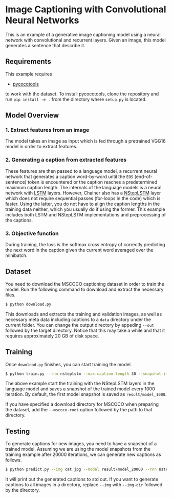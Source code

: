 # Image Captioning with Convolutional Neural Networks

This is an example of a generative image captioning model using a neural network with convolutional and recurrent layers. Given an image, this model generates a sentence that describe it.


## Requirements

This example requires

- [pycocotools](https://github.com/cocodataset/cocoapi/tree/master/PythonAPI)

to work with the dataset. To install pycocotools, clone the repository and run `pip install -e .` from the directory where `setup.py` is located.

## Model Overview

### 1. Extract features from an image

The model takes an image as input which is fed through a pretrained VGG16 model in order to extract features.

### 2. Generating a caption from extracted features

These features are then passed to a language model, a recurrent neural network that generates a caption word-by-word until the `EOS` (end-of-sentence) token is encountered or the caption reaches a predetermined maximum caption length. The internals of the language models is a neural network with [LSTM](http://docs.chainer.org/en/stable/reference/generated/chainer.links.LSTM.html) layers. However, Chainer also has a [NStepLSTM](http://docs.chainer.org/en/stable/reference/generated/chainer.links.NStepLSTM.html) layer which does not require sequential passes (for-loops in the code) which is faster. Using the latter, you do not have to align the caption lengths in the training data neither, which you usually do if using the former. This example includes both LSTM and NStepLSTM implementations and preprocessing of the captions.

### 3. Objective function

During training, the loss is the softmax cross entropy of correctly predicting the next word in the caption given the current word averaged over the minibatch.

## Dataset

You need to download the MSCOCO captioning dataset in order to train the model. Run the following command to download and extract the necessary files.


```bash
$ python download.py
```

This downloads and extracts the training and validation images, as well as necessary meta data including captions to a `data` directory under the current folder. You can change the output directory by appeding `--out` followed by the target directory. Notice that this may take a while and that it requires approximately 20 GB of disk space.

## Training

Once `download.py` finishes, you can start training the model.

```bash
$ python train.py --rnn nsteplstm --max-caption-length 30 --snapshot-iter 1000 --max-iters 50000 --batch-size 128 --gpu 0
```

The above example start the training with the NStepLSTM layers in the language model and saves a snapshot of the trained model every 1000 iteration. By default, the first model snapshot is saved as `result/model_1000`.

If you have specified a download directory for MSCOCO when preparing the dataset, add the `--mscoco-root` option followed by the path to that directory.

## Testing

To generate captions for new images, you need to have a snapshot of a trained model. Assuming we are using the model snapshots from the training example after 20000 iterations, we can generate new captions as follows.

```bash
$ python predict.py --img cat.jpg --model result/model_20000 --rnn nsteplstm --max-caption-length 30 --gpu 0
```

It will print out the generated captions to std out. If you want to generate captions to all images in a directory, replace `--img` with `--img-dir` followed by the directory.
